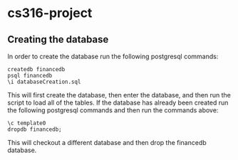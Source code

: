 # cs316-project

## Creating the database

In order to create the database run the following postgresql commands:
```
createdb financedb
psql financedb
\i databaseCreation.sql
```

This will first create the database, then enter the database, and then run the script to load all of the tables.
If the database has already been created run the following postgresql commands and then run the commands above:

```
\c template0
dropdb financedb;
```

This will checkout a different database and then drop the financedb database.
